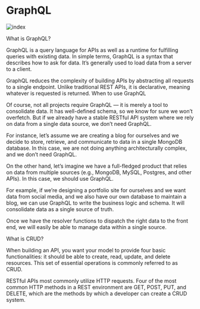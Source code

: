 # GraphQL

   ![index](https://user-images.githubusercontent.com/91521891/195148377-8d4450e4-4d90-4460-94f2-a28230cf67ea.png)

What is GraphQL?

GraphQL is a query language for APIs as well as a runtime for fulfilling queries with existing data. 
In simple terms, GraphQL is a syntax that describes how to ask for data. It’s generally used to load data from a server to a client.

GraphQL reduces the complexity of building APIs by abstracting all requests to a single endpoint. Unlike traditional REST APIs, it is declarative, meaning whatever is requested is returned.
When to use GraphQL

Of course, not all projects require GraphQL — it is merely a tool to consolidate data. It has well-defined schema, so we know for sure we won’t overfetch. 
But if we already have a stable RESTful API system where we rely on data from a single data source, we don’t need GraphQL.

For instance, let’s assume we are creating a blog for ourselves and we decide to store, retrieve, and communicate to data in a single MongoDB database. 
In this case, we are not doing anything architecturally complex, and we don’t need GraphQL.

On the other hand, let’s imagine we have a full-fledged product that relies on data from multiple sources (e.g., MongoDB, MySQL, Postgres, and other APIs).
In this case, we should use GraphQL.

For example, if we’re designing a portfolio site for ourselves and we want data from social media, and we also have our own database 
to maintain a blog, we can use GraphQL to write the business logic and schema. It will consolidate data as a single source of truth.

Once we have the resolver functions to dispatch the right data to the front end, we will easily be able to manage data within a single source.


What is CRUD?

When building an API, you want your model to provide four basic functionalities: it should be able to create, read, update, and delete resources. 
This set of essential operations is commonly referred to as CRUD.

RESTful APIs most commonly utilize HTTP requests. Four of the most common HTTP methods in a REST environment are GET, POST, PUT, and DELETE, which are the methods by 
which a developer can create a CRUD system.

 
